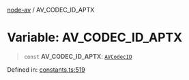 [node-av](../globals.md) / AV\_CODEC\_ID\_APTX

# Variable: AV\_CODEC\_ID\_APTX

> `const` **AV\_CODEC\_ID\_APTX**: [`AVCodecID`](../type-aliases/AVCodecID.md)

Defined in: [constants.ts:519](https://github.com/seydx/av/blob/f8631fc881b394300b1479f511d55cf1c370a87f/src/constants/constants.ts#L519)
